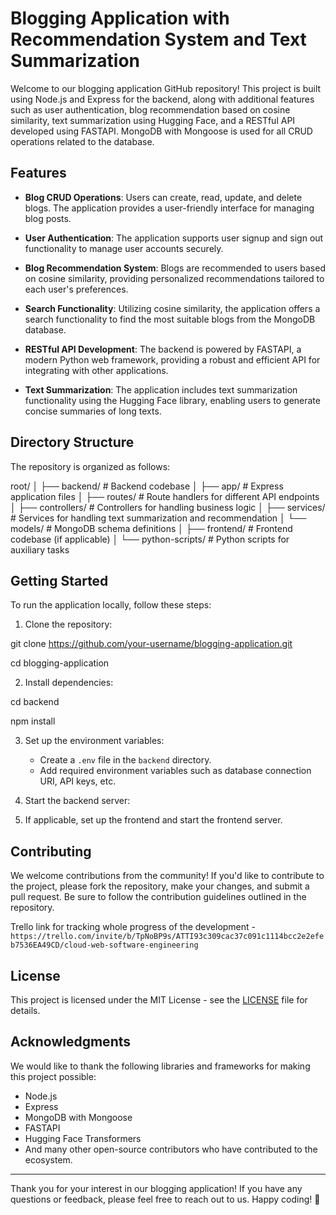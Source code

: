 # Blogging Application with Recommendation System and Text Summarization

Welcome to our blogging application GitHub repository! This project is built using Node.js and Express for the backend, along with additional features such as user authentication, blog recommendation based on cosine similarity, text summarization using Hugging Face, and a RESTful API developed using FASTAPI. MongoDB with Mongoose is used for all CRUD operations related to the database.

## Features

- **Blog CRUD Operations**: Users can create, read, update, and delete blogs. The application provides a user-friendly interface for managing blog posts.

- **User Authentication**: The application supports user signup and sign out functionality to manage user accounts securely.

- **Blog Recommendation System**: Blogs are recommended to users based on cosine similarity, providing personalized recommendations tailored to each user's preferences.

- **Search Functionality**: Utilizing cosine similarity, the application offers a search functionality to find the most suitable blogs from the MongoDB database.

- **RESTful API Development**: The backend is powered by FASTAPI, a modern Python web framework, providing a robust and efficient API for integrating with other applications.

- **Text Summarization**: The application includes text summarization functionality using the Hugging Face library, enabling users to generate concise summaries of long texts.

## Directory Structure

The repository is organized as follows:

root/
│
├── backend/ # Backend codebase
│ ├── app/ # Express application files
│ ├── routes/ # Route handlers for different API endpoints
│ ├── controllers/ # Controllers for handling business logic
│ ├── services/ # Services for handling text summarization and recommendation
│ └── models/ # MongoDB schema definitions
│
├── frontend/ # Frontend codebase (if applicable)
│
└── python-scripts/ # Python scripts for auxiliary tasks


## Getting Started

To run the application locally, follow these steps:

1. Clone the repository:

git clone https://github.com/your-username/blogging-application.git

cd blogging-application

2. Install dependencies:

cd backend

npm install

3. Set up the environment variables:

   - Create a `.env` file in the `backend` directory.
   - Add required environment variables such as database connection URI, API keys, etc.

4. Start the backend server:


5. If applicable, set up the frontend and start the frontend server.

## Contributing

We welcome contributions from the community! If you'd like to contribute to the project, please fork the repository, make your changes, and submit a pull request. Be sure to follow the contribution guidelines outlined in the repository.

Trello link for tracking whole progress of the development - `https://trello.com/invite/b/TpNoBP9s/ATTI93c309cac37c091c1114bcc2e2efeb7536EA49CD/cloud-web-software-engineering`

## License

This project is licensed under the MIT License - see the [LICENSE](LICENSE) file for details.

## Acknowledgments

We would like to thank the following libraries and frameworks for making this project possible:

- Node.js
- Express
- MongoDB with Mongoose
- FASTAPI
- Hugging Face Transformers
- And many other open-source contributors who have contributed to the ecosystem.

---

Thank you for your interest in our blogging application! If you have any questions or feedback, please feel free to reach out to us. Happy coding! 🚀

